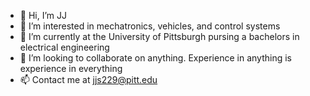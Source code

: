 - 👋 Hi, I’m JJ
- 👀 I’m interested in mechatronics, vehicles, and control systems
- 🌱 I’m currently at the University of Pittsburgh pursing a bachelors in electrical engineering
- 💞️ I’m looking to collaborate on anything. Experience in anything is experience in everything
- 📫 Contact me at jjs229@pitt.edu
